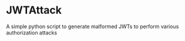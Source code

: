 # JWTAttack
A simple python script to generate malformed JWTs to perform various authorization attacks
